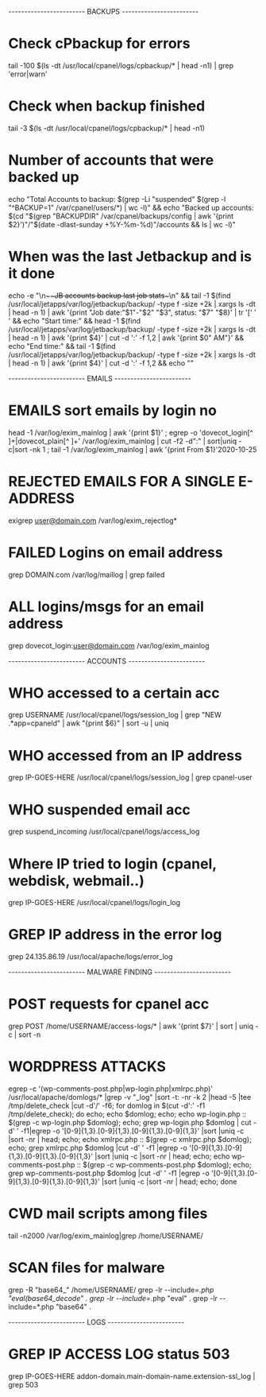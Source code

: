 ------------------------ BACKUPS ------------------------

# Check cPbackup for errors
tail -100 $(ls -dt /usr/local/cpanel/logs/cpbackup/* | head -n1) | grep 'error\|warn'

# Check when backup finished
tail -3 $(ls -dt /usr/local/cpanel/logs/cpbackup/* | head -n1)

# Number of accounts that were backed up
echo "Total Accounts to backup: $(grep -Li "suspended" $(grep -l "^BACKUP=1" /var/cpanel/users/*) | wc -l)" && echo "Backed up accounts: $(cd "$(grep "BACKUPDIR" /var/cpanel/backups/config | awk '{print $2}')"/"$(date -dlast-sunday +%Y-%m-%d)"/accounts && ls | wc -l)"

#  When was the last Jetbackup and is it done
echo -e "\\n~~~~JB accounts backup last job stats~~~\\n" && tail -1 $(find /usr/local/jetapps/var/log/jetbackup/backup/ -type f -size +2k | xargs ls -dt | head -n 1) | awk '{print "Job date:"$1"-"$2" "$3", status: "$7" "$8}' | tr '[' ' ' && echo "Start time:" && head -1 $(find /usr/local/jetapps/var/log/jetbackup/backup/ -type f -size +2k | xargs ls -dt | head -n 1) | awk '{print $4}' | cut -d ':' -f 1,2 | awk '{print $0" AM"}' && echo "End time:" && tail -1 $(find /usr/local/jetapps/var/log/jetbackup/backup/ -type f -size +2k | xargs ls -dt | head -n 1) | awk '{print $4}' | cut -d ':' -f 1,2 && echo ""

------------------------ EMAILS ------------------------


# EMAILS sort emails by login no
head -1 /var/log/exim_mainlog | awk '{print $1}' ; egrep -o 'dovecot_login[^ ]+|dovecot_plain[^ ]+' /var/log/exim_mainlog | cut -f2 -d":" | sort|uniq -c|sort -nk 1 ; tail -1 /var/log/exim_mainlog | awk '{print From $1}'2020-10-25

# REJECTED EMAILS FOR A SINGLE E-ADDRESS
exigrep user@domain.com /var/log/exim_rejectlog*

# FAILED Logins on email address
grep DOMAIN.com /var/log/maillog | grep failed

# ALL logins/msgs for an email address
grep dovecot_login:user@domain.com /var/log/exim_mainlog
 
------------------------ ACCOUNTS ------------------------
 

# WHO accessed to a certain acc
grep USERNAME /usr/local/cpanel/logs/session_log | grep "NEW .*app=cpaneld" | awk "{print $6}" | sort -u | uniq

# WHO accessed from an IP address
grep IP-GOES-HERE /usr/local/cpanel/logs/session_log | grep cpanel-user

# WHO suspended email acc
grep suspend_incoming /usr/local/cpanel/logs/access_log

# Where IP tried to login (cpanel, webdisk, webmail..)
grep IP-GOES-HERE /usr/local/cpanel/logs/login_log

# GREP IP address in the error log
grep 24.135.86.19 /usr/local/apache/logs/error_log

------------------------ MALWARE FINDING ------------------------

# POST requests for cpanel acc
grep POST /home/USERNAME/access-logs/* | awk '{print $7}' | sort | uniq -c | sort -n

# WORDPRESS ATTACKS
egrep -c '(wp-comments-post.php|wp-login.php|xmlrpc.php)' /usr/local/apache/domlogs/* |grep -v "_log" |sort -t: -nr -k 2 |head -5 |tee /tmp/delete_check |cut -d'/' -f6; for domlog in $(cut -d':' -f1 /tmp/delete_check); do echo; echo $domlog; echo; echo wp-login.php :: $(grep -c wp-login.php $domlog); echo; grep wp-login.php $domlog | cut -d' ' -f1|egrep -o '[0-9]{1,3}\.[0-9]{1,3}\.[0-9]{1,3}\.[0-9]{1,3}' |sort |uniq -c |sort -nr | head; echo; echo xmlrpc.php :: $(grep -c xmlrpc.php $domlog); echo; grep xmlrpc.php $domlog |cut -d' ' -f1 |egrep -o '[0-9]{1,3}\.[0-9]{1,3}\.[0-9]{1,3}\.[0-9]{1,3}' |sort |uniq -c |sort -nr | head; echo; echo wp-comments-post.php :: $(grep -c wp-comments-post.php $domlog); echo; grep wp-comments-post.php $domlog |cut -d' ' -f1 |egrep -o '[0-9]{1,3}\.[0-9]{1,3}\.[0-9]{1,3}\.[0-9]{1,3}' |sort |uniq -c |sort -nr | head; echo; done


# CWD mail scripts among files
tail -n2000 /var/log/exim_mainlog|grep /home/USERNAME/


# SCAN files for malware

grep -R "base64_" /home/USERNAME/
grep -lr --include=*.php "eval(base64_decode" .
grep -lr --include=*.php "eval" .
grep -lr --include=*.php "base64" .

------------------------ LOGS ------------------------

# GREP IP ACCESS LOG status 503
grep IP-GOES-HERE addon-domain.main-domain-name.extension-ssl_log | grep 503

